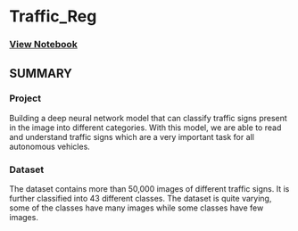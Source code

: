 # Traffic_Reg

### [View Notebook](https://github.com/Praiseogooluwa/My_Projects/blob/main/Web_Scraping_project.ipynb)

## SUMMARY

### **Project**
Building a deep neural network model that can classify traffic signs present in the image into different categories. With this model, we are able to read and understand traffic signs which are a very important task for all autonomous vehicles.

### **Dataset**
The dataset contains more than 50,000 images of different traffic signs. It is further classified into 43 different classes. The dataset is quite varying, some of the classes have many images while some classes have few images.
